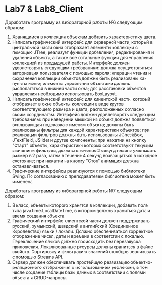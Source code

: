 # Lab7 & Lab8_Client
Доработать программу из лабораторной работы №6 следующим образом: 
1. Хранящимся в коллекции объектам добавить характеристику цвета.
2. Написать графический интерфейс для серверной части, который в центральной части окна отображает элементы коллекции с помощью JTree, реализует функции добавления, редактирования и удаления объекта, а также все остальные функции для управления коллекцией из предыдущей работы. Интерфейс должен удовлетворять следующим требованиям:
должна осуществляться авторизация пользователя с помощью пароля;
операции чтения и сохранения коллекции объектов должны быть реализованы как пункты меню;
элементы управления объектами должны располагаться в нижней части окна;
для расстановки объектов управления необходимо использовать BoxLayout.
3. Написать графический интерфейс для клиентской части, который отображает в окне объекты коллекции в виде кругов соответствующего размера и цвета, расположенных согласно своим координатам. Интерфейс должен удовлетворять следующим требованиям:
при наведении мышкой на объект должна появляться всплывающая подсказка с именем объекта;
должны быть реализованы фильтры для каждой характеристики объектов;
при реализации фильтров должны быть использованы JCheckBox, JTextField, JSlider и другие компоненты;
при нажатии на кнопку "Старт" объекты, характеристики которых соответствуют текущим значениям фильтров, должны в течение 2 секунд плавно уменьшать размер в 2 раза, затем в течение 4 секунд возвращаться в исходное состояние;
при нажатии на кнопку "Стоп" анимация должна останавливаться.
4. Графические интерфейсы реализуются с помощью библиотеки Swing. По согласованию с преподавателем библиотека может быть изменена.

Доработать программу из лабораторной работы №7 следующим образом:
1. В класс, объекты которого хранятся в коллекции, добавить поле типа java.time.LocalDateTime, в котором должны храниться дата и время создания объекта.
2. Графический интерфейс клиентской части должен поддерживать русский, румынский, шведский и английский (Соединенное Королевство) языки / локали. Должно обеспечиваться корректное отображение чисел, даты и времени в соответстии с локалью. Переключение языков должно происходить без перезапуска приложения. Локализованные ресурсы должны храниться в файле свойств. Сортировку и фильтрацию значений столбцов реализовать с помощью Streams API.
3. Сервер должен обеспечивать простейшую реализацию объектно-реляционного отображения с использованием рефлексии, в том числе создание таблицы базы данных в соответствии с полями объекта и CRUD-запросы. 
